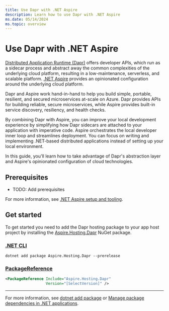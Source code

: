 ```yaml
---
title: Use Dapr with .NET Aspire
description: Learn how to use Dapr with .NET Aspire
ms.date: 05/14/2024
ms.topic: overview
---
```


# Use Dapr with .NET Aspire

[Distributed Application Runtime (Dapr)](https://docs.dapr.io/) offers developer APIs, which run as a sidecar process and abstract away the common complexities of the underlying cloud platform, resulting in a low-maintenance, serverless, and scalable platform. [.NET Aspire](../get-started/aspire-overview.md) provides an opinionated configuration around the underlying cloud platform. 

Dapr and Aspire work hand-in-hand to help you build simple, portable, resilient, and secured microservices at-scale on Azure. Dapr provides APIs for building reliable, secure microservices, while Aspire provides built-in service discovery, resiliency, and health checks.

By combining Dapr with Aspire, you can improve your local development experience by simplifying how Dapr sidecars are attached to your application with imperative code. Aspire orchestrates the local developer inner loop and streamlines deployment. You can focus on writing and implementing .NET-based distributed applications instead of setting up your local environment.  

In this guide, you'll learn how to take advantage of Dapr's abstraction layer and Aspire's opinionated configuration of cloud technologies.

## Prerequisites

- TODO: Add prerequisites

For more information, see [.NET Aspire setup and tooling](../fundamentals/setup-tooling.md).

## Get started

To get started you need to add the Dapr hosting package to your app host project by installing the [Aspire.Hosting.Dapr](https://www.nuget.org/packages/Aspire.Hosting.Dapr) NuGet package.

### [.NET CLI](#tab/dotnet-cli)

```dotnetcli
dotnet add package Aspire.Hosting.Dapr --prerelease
```

### [PackageReference](#tab/package-reference)

```xml
<PackageReference Include="Aspire.Hosting.Dapr"
                  Version="[SelectVersion]" />
```

---

For more information, see [dotnet add package](/dotnet/core/tools/dotnet-add-package) or [Manage package dependencies in .NET applications](/dotnet/core/tools/dependencies).
